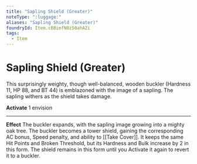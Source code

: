 ```yaml
---
title: "Sapling Shield (Greater)"
noteType: ":luggage:"
aliases: "Sapling Shield (Greater)"
foundryId: Item.cBBimfN0z50ahAZi
tags:
  - Item
---
```


# Sapling Shield (Greater)

This surprisingly weighty, though well-balanced, wooden buckler (Hardness 11, HP 88, and BT 44) is emblazoned with the image of a sapling. The sapling withers as the shield takes damage.

**Activate** 1 envision

* * *

**Effect** The buckler expands, with the sapling image growing into a mighty oak tree. The buckler becomes a tower shield, gaining the corresponding AC bonus, Speed penalty, and ability to [[Take Cover]]. It keeps the same Hit Points and Broken Threshold, but its Hardness and Bulk increase by 2 in this form. The shield remains in this form until you Activate it again to revert it to a buckler.
